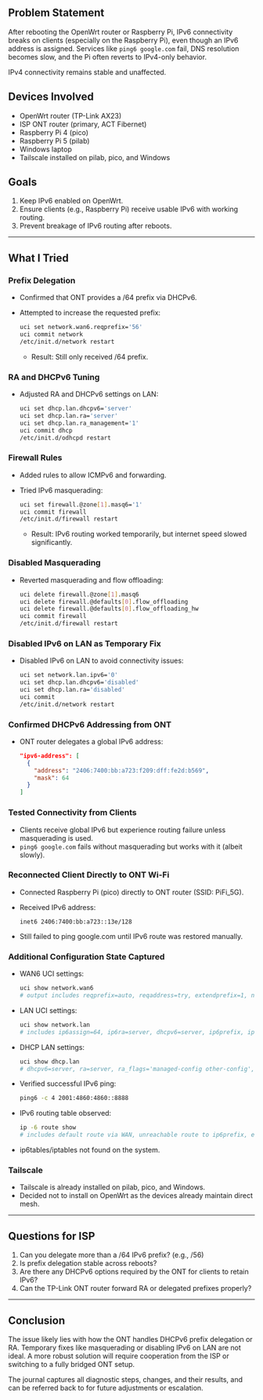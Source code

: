 ## Problem Statement

After rebooting the OpenWrt router or Raspberry Pi, IPv6 connectivity breaks on clients (especially on the Raspberry Pi), even though an IPv6 address is assigned. Services like `ping6 google.com` fail, DNS resolution becomes slow, and the Pi often reverts to IPv4-only behavior.

IPv4 connectivity remains stable and unaffected.

## Devices Involved

* OpenWrt router (TP-Link AX23)
* ISP ONT router (primary, ACT Fibernet)
* Raspberry Pi 4 (pico)
* Raspberry Pi 5 (pilab)
* Windows laptop
* Tailscale installed on pilab, pico, and Windows

## Goals

1. Keep IPv6 enabled on OpenWrt.
2. Ensure clients (e.g., Raspberry Pi) receive usable IPv6 with working routing.
3. Prevent breakage of IPv6 routing after reboots.

---

## What I Tried

### Prefix Delegation

* Confirmed that ONT provides a /64 prefix via DHCPv6.
* Attempted to increase the requested prefix:

  ```bash
  uci set network.wan6.reqprefix='56'
  uci commit network
  /etc/init.d/network restart
  ```

  * Result: Still only received /64 prefix.

### RA and DHCPv6 Tuning

* Adjusted RA and DHCPv6 settings on LAN:

  ```bash
  uci set dhcp.lan.dhcpv6='server'
  uci set dhcp.lan.ra='server'
  uci set dhcp.lan.ra_management='1'
  uci commit dhcp
  /etc/init.d/odhcpd restart
  ```

### Firewall Rules

* Added rules to allow ICMPv6 and forwarding.
* Tried IPv6 masquerading:

  ```bash
  uci set firewall.@zone[1].masq6='1'
  uci commit firewall
  /etc/init.d/firewall restart
  ```

  * Result: IPv6 routing worked temporarily, but internet speed slowed significantly.

### Disabled Masquerading

* Reverted masquerading and flow offloading:

  ```bash
  uci delete firewall.@zone[1].masq6
  uci delete firewall.@defaults[0].flow_offloading
  uci delete firewall.@defaults[0].flow_offloading_hw
  uci commit firewall
  /etc/init.d/firewall restart
  ```

### Disabled IPv6 on LAN as Temporary Fix

* Disabled IPv6 on LAN to avoid connectivity issues:

  ```bash
  uci set network.lan.ipv6='0'
  uci set dhcp.lan.dhcpv6='disabled'
  uci set dhcp.lan.ra='disabled'
  uci commit
  /etc/init.d/network restart
  ```

### Confirmed DHCPv6 Addressing from ONT

* ONT router delegates a global IPv6 address:

  ```json
  "ipv6-address": [
    {
      "address": "2406:7400:bb:a723:f209:dff:fe2d:b569",
      "mask": 64
    }
  ]
  ```

### Tested Connectivity from Clients

* Clients receive global IPv6 but experience routing failure unless masquerading is used.
* `ping6 google.com` fails without masquerading but works with it (albeit slowly).

### Reconnected Client Directly to ONT Wi-Fi

* Connected Raspberry Pi (pico) directly to ONT router (SSID: PiFi\_5G).
* Received IPv6 address:

  ```
  inet6 2406:7400:bb:a723::13e/128
  ```
* Still failed to ping google.com until IPv6 route was restored manually.

### Additional Configuration State Captured

* WAN6 UCI settings:

  ```bash
  uci show network.wan6
  # output includes reqprefix=auto, reqaddress=try, extendprefix=1, norelease=1, delegate=1, accept_ra=0
  ```
* LAN UCI settings:

  ```bash
  uci show network.lan
  # includes ip6assign=64, ip6ra=server, dhcpv6=server, ip6prefix, ip6addr (ULA), etc.
  ```
* DHCP LAN settings:

  ```bash
  uci show dhcp.lan
  # dhcpv6=server, ra=server, ra_flags='managed-config other-config', ra_default=1, custom DNS set
  ```
* Verified successful IPv6 ping:

  ```bash
  ping6 -c 4 2001:4860:4860::8888
  ```
* IPv6 routing table observed:

  ```bash
  ip -6 route show
  # includes default route via WAN, unreachable route to ip6prefix, etc.
  ```
* ip6tables/iptables not found on the system.

### Tailscale

* Tailscale is already installed on pilab, pico, and Windows.
* Decided not to install on OpenWrt as the devices already maintain direct mesh.

---

## Questions for ISP 

1. Can you delegate more than a /64 IPv6 prefix? (e.g., /56)
2. Is prefix delegation stable across reboots?
3. Are there any DHCPv6 options required by the ONT for clients to retain IPv6?
4. Can the TP-Link ONT router forward RA or delegated prefixes properly?

---

## Conclusion

The issue likely lies with how the ONT handles DHCPv6 prefix delegation or RA. Temporary fixes like masquerading or disabling IPv6 on LAN are not ideal. A more robust solution will require cooperation from the ISP or switching to a fully bridged ONT setup.

The journal captures all diagnostic steps, changes, and their results, and can be referred back to for future adjustments or escalation.

